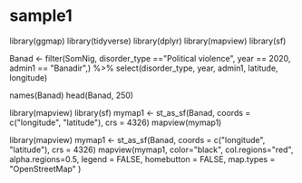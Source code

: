 # sample1

library(ggmap)
library(tidyverse)
library(dplyr)
library(mapview)
library(sf)

Banad <- filter(SomNig, disorder_type =="Political violence", year == 2020, admin1 == "Banadir",) %>% select(disorder_type, year, admin1, latitude, longitude)   

names(Banad)
head(Banad, 250)


library(mapview)
library(sf)
mymap1 <- st_as_sf(Banad, coords = c("longitude", "latitude"), crs = 4326)
mapview(mymap1)


library(mapview)
mymap1 <- st_as_sf(Banad, coords = c("longitude", "latitude"), crs = 4326)
mapview(mymap1, color="black", col.regions="red",
        alpha.regions=0.5, legend = FALSE,
        homebutton = FALSE, map.types = "OpenStreetMap" )
        
